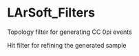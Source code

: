 # LArSoft_Filters
Topology filter for generating CC 0pi events

Hit filter for refining the generated sample
